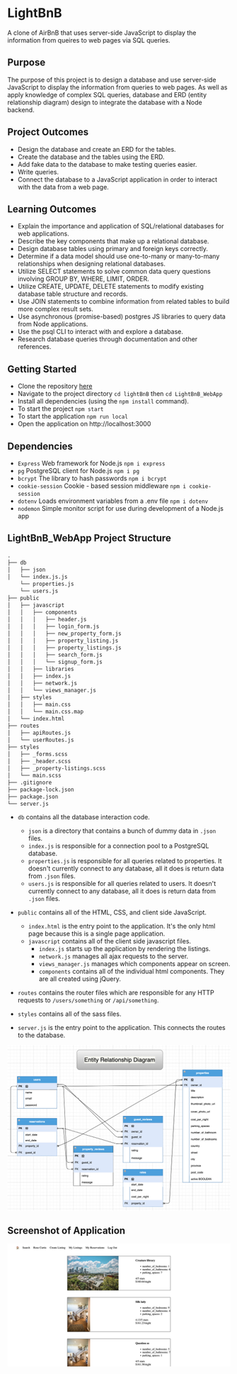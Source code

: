 # LightBnB
A clone of AirBnB that uses server-side JavaScript to display the information from queires to web pages via SQL queries.
## Purpose
The purpose of this project is to design a database and use server-side JavaScript to display the information from queries to web pages. As well as apply knowledge of complex SQL queries, database and ERD (entity relationship diagram) design to integrate the database with a Node backend.

## Project Outcomes
 * Design the database and create an ERD for the tables.
 * Create the database and the tables using the ERD.
 * Add fake data to the database to make testing queries easier.
 * Write queries.
 * Connect the database to a JavaScript application in order to interact with the data from a web page.


## Learning Outcomes
   * Explain the importance and application of SQL/relational databases for web applications.
   * Describe the key components that make up a relational database.
   * Design database tables using primary and foreign keys correctly.
   * Determine if a data model should use one-to-many or many-to-many relationships when designing relational databases.
   * Utilize SELECT statements to solve common data query questions involving GROUP BY, WHERE, LIMIT, ORDER.
   * Utilize CREATE, UPDATE, DELETE statements to modify existing database table structure and records.
   * Use JOIN statements to combine information from related tables to build more complex result sets.
   * Use asynchronous (promise-based) postgres JS libraries to query data from Node applications.
   * Use the psql CLI to interact with and explore a database.
   * Research database queries through documentation and other references.

## Getting Started
- Clone the repository [here](https://github.com/KShilina/LightBnB)
- Navigate to the project directory `cd lightBnB` then 
`cd LightBnB_WebApp`
- Install all dependencies (using the `npm install` command).
- To start the project `npm start`
- To start the application `npm run local`
- Open the application on http://localhost:3000

## Dependencies

- `Express` Web framework for Node.js `npm i express`
- `pg` PostgreSQL client for Node.js `npm i pg`
- `bcrypt` The library to hash passwords `npm i bcrypt`
- `cookie-session` Cookie - based session middleware `npm i cookie-session`
- `dotenv` Loads environment variables from a .env file `npm i dotenv`
- `nodemon` Simple monitor script for use during development of a Node.js app 

## LightBnB_WebApp Project Structure

```
.
├── db
│   ├── json
│   └── index.js.js
    └── properties.js
    └── users.js
├── public
│   ├── javascript
│   │   ├── components 
│   │   │   ├── header.js
│   │   │   ├── login_form.js
│   │   │   ├── new_property_form.js
│   │   │   ├── property_listing.js
│   │   │   ├── property_listings.js
│   │   │   ├── search_form.js
│   │   │   └── signup_form.js
│   │   ├── libraries
│   │   ├── index.js
│   │   ├── network.js
│   │   └── views_manager.js
│   ├── styles
│   │   ├── main.css
│   │   └── main.css.map
│   └── index.html
├── routes
│   ├── apiRoutes.js
│   └── userRoutes.js
├── styles  
│   ├── _forms.scss
│   ├── _header.scss
│   ├── _property-listings.scss
│   └── main.scss
├── .gitignore
├── package-lock.json
├── package.json
└── server.js
```

* `db` contains all the database interaction code.
  
  * `json` is a directory that contains a 
  bunch of dummy data in `.json` files.
  * `index.js` is responsible for a connection pool to a PostgreSQL database.
  * `properties.js` is responsible for all queries related to properties. It doesn't currently connect to any database, all it does is return data from `.json` files.
  * `users.js` is responsible for all queries related to users. It doesn't currently connect to any database, all it does is return data from `.json` files.

* `public` contains all of the HTML, CSS, and client side JavaScript. 
  * `index.html` is the entry point to the application. It's the only html page because this is a single page application.
  * `javascript` contains all of the client side javascript files.
    * `index.js` starts up the application by rendering the listings.
    * `network.js` manages all ajax requests to the server.
    * `views_manager.js` manages which components appear on screen.
    * `components` contains all of the individual html components. They are all created using jQuery.
* `routes` contains the router files which are responsible for any HTTP requests to `/users/something` or `/api/something`. 
* `styles` contains all of the sass files. 
* `server.js` is the entry point to the application. This connects the routes to the database.

!["Entity Relationship Diagram"](docs/LightBnB_ERD.png)

## Screenshot of Application
!["Screenshot of application"](docs/lightBnB.png)
